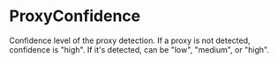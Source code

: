 # ProxyConfidence
Confidence level of the proxy detection.
If a proxy is not detected, confidence is "high".
If it's detected, can be "low", "medium", or "high".


